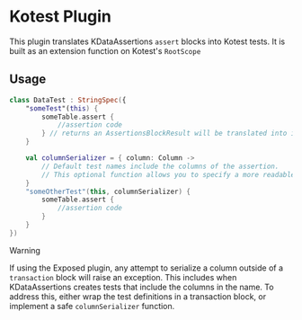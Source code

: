 # Kotest Plugin

This plugin translates KDataAssertions `assert` blocks into Kotest tests.
It is built as an extension function on Kotest's `RootScope`

## Usage

```Kotlin
class DataTest : StringSpec({
    "someTest"(this) {
        someTable.assert {
            //assertion code
        } // returns an AssertionsBlockResult will be translated into individual tests
    }

    val columnSerializer = { column: Column ->
        // Default test names include the columns of the assertion. 
        // This optional function allows you to specify a more readable string representation of a column than its existing `toString()`
    }
    "someOtherTest"(this, columnSerializer) {
        someTable.assert {
            //assertion code
        }
    }
})
```

>[!WARNING]
> If using the Exposed plugin, any attempt to serialize a column outside of a `transaction` block will raise an exception.
> This includes when KDataAssertions creates tests that include the columns in the name.
> To address this, either wrap the test definitions in a transaction block, or implement a safe `columnSerializer` function.
